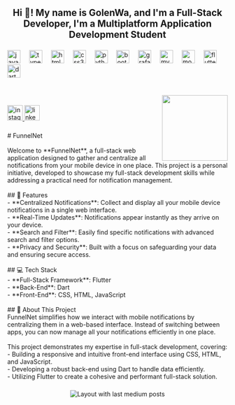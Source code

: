 <h2 align="center">Hi 👋! My name is GolenWa, and I'm a Full-Stack Developer, I'm a Multiplatform Application Development Student</h2>

###

<div align="left">
  <img src="https://cdn.jsdelivr.net/gh/devicons/devicon/icons/javascript/javascript-original.svg" height="30" alt="javascript logo"  />
  <img width="12" />
  <img src="https://cdn.jsdelivr.net/gh/devicons/devicon/icons/typescript/typescript-original.svg" height="30" alt="typescript logo"  />
  <img width="12" />
  <img src="https://cdn.jsdelivr.net/gh/devicons/devicon/icons/html5/html5-original.svg" height="30" alt="html5 logo"  />
  <img width="12" />
  <img src="https://cdn.jsdelivr.net/gh/devicons/devicon/icons/css3/css3-original.svg" height="30" alt="css3 logo"  />
  <img width="12" />
  <img src="https://cdn.jsdelivr.net/gh/devicons/devicon/icons/python/python-original.svg" height="30" alt="python logo"  />
  <img width="12" />
  <img src="https://cdn.jsdelivr.net/gh/devicons/devicon/icons/bootstrap/bootstrap-original.svg" height="30" alt="bootstrap logo"  />
  <img width="12" />
  <img src="https://cdn.jsdelivr.net/gh/devicons/devicon/icons/grafana/grafana-original.svg" height="30" alt="grafana logo"  />
  <img width="12" />
  <img src="https://cdn.jsdelivr.net/gh/devicons/devicon/icons/mysql/mysql-original.svg" height="30" alt="mysql logo"  />
  <img width="12" />
  <img src="https://cdn.jsdelivr.net/gh/devicons/devicon/icons/mongodb/mongodb-original.svg" height="30" alt="mongodb logo"  />
  <img width="12" />
  <img src="https://cdn.jsdelivr.net/gh/devicons/devicon/icons/flutter/flutter-original.svg" height="30" alt="flutter logo"  />
  <img width="12" />
  <img src="https://cdn.jsdelivr.net/gh/devicons/devicon/icons/dart/dart-original.svg" height="30" alt="dart logo"  />
</div>

###

<br clear="both">

<img align="right" height="150" src="https://media.licdn.com/dms/image/v2/D4E03AQEu1XlWV6uEkA/profile-displayphoto-shrink_200_200/profile-displayphoto-shrink_200_200/0/1732693024450?e=1747267200&v=beta&t=smVBQZL0vOc8PZqOByFwEa-VM2O6K8BKQWVVtt9RXSc"  />

###

<div align="left">
  <a href="https://www.instagram.com/1x.psdelcm/?next=%2F" target="_blank">
    <img src="https://img.shields.io/static/v1?message=Instagram&logo=instagram&label=&color=E4405F&logoColor=white&labelColor=&style=for-the-badge" height="35" alt="instagram logo"  />
  </a>
  <a href="https://www.linkedin.com/in/pau-de-la-cruz-a8aa1a266/" target="_blank">
    <img src="https://img.shields.io/static/v1?message=LinkedIn&logo=linkedin&label=&color=0077B5&logoColor=white&labelColor=&style=for-the-badge" height="35" alt="linkedin logo"  />
  </a>
</div>

###

<p align="left"># FunnelNet  <br><br>Welcome to **FunnelNet**, a full-stack web application designed to gather and centralize all notifications from your mobile device in one place. This project is a personal initiative, developed to showcase my full-stack development skills while addressing a practical need for notification management.  <br><br>## 🌟 Features  <br>- **Centralized Notifications**: Collect and display all your mobile device notifications in a single web interface.  <br>- **Real-Time Updates**: Notifications appear instantly as they arrive on your device.  <br>- **Search and Filter**: Easily find specific notifications with advanced search and filter options.  <br>- **Privacy and Security**: Built with a focus on safeguarding your data and ensuring secure access.  <br><br>## 💻 Tech Stack  <br>- **Full-Stack Framework**: Flutter  <br>- **Back-End**: Dart  <br>- **Front-End**: CSS, HTML, JavaScript  <br><br>## 🎯 About This Project  <br>FunnelNet simplifies how we interact with mobile notifications by centralizing them in a web-based interface. Instead of switching between apps, you can now manage all your notifications efficiently in one place.  <br><br>This project demonstrates my expertise in full-stack development, covering:  <br>- Building a responsive and intuitive front-end interface using CSS, HTML, and JavaScript.  <br>- Developing a robust back-end using Dart to handle data efficiently.  <br>- Utilizing Flutter to create a cohesive and performant full-stack solution.</p>

###

<div align="center">
  <img src="https://github-read-medium-git-main.pahlevikun.vercel.app/latest?limit=4&theme=dark&username=GolenWa" alt="Layout with last medium posts"  />
</div>

###
